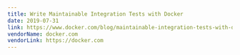 ```yaml
---
title: Write Maintainable Integration Tests with Docker
date: 2019-07-31
link: https://www.docker.com/blog/maintainable-integration-tests-with-docker/
vendorName: docker.com
vendorLink: https://docker.com
---
```

